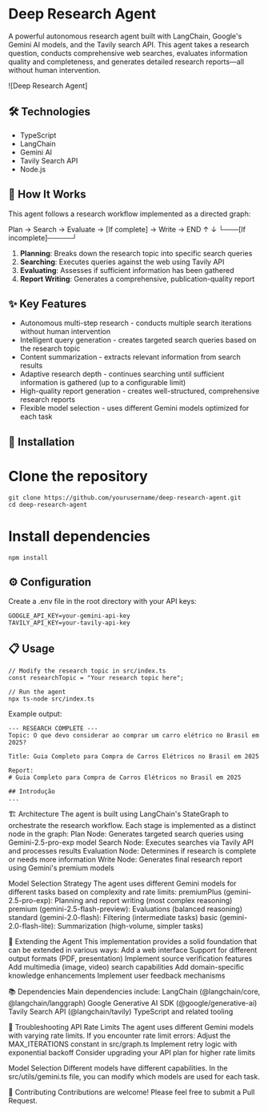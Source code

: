 # Deep Research Agent

A powerful autonomous research agent built with LangChain, Google's Gemini AI models, and the Tavily search API. This agent takes a research question, conducts comprehensive web searches, evaluates information quality and completeness, and generates detailed research reports—all without human intervention.

![Deep Research Agent]

## 🛠️ Technologies
- TypeScript
- LangChain
- Gemini AI
- Tavily Search API
- Node.js

## 🧠 How It Works
This agent follows a research workflow implemented as a directed graph:

Plan → Search → Evaluate → [If complete] → Write → END
        ↑                       ↓
        └───[If incomplete]─────┘

1. **Planning**: Breaks down the research topic into specific search queries
2. **Searching**: Executes queries against the web using Tavily API
3. **Evaluating**: Assesses if sufficient information has been gathered
4. **Report Writing**: Generates a comprehensive, publication-quality report


## ✨ Key Features
- Autonomous multi-step research - conducts multiple search iterations without human intervention
- Intelligent query generation - creates targeted search queries based on the research topic
- Content summarization - extracts relevant information from search results
- Adaptive research depth - continues searching until sufficient information is gathered (up to a configurable limit)
- High-quality report generation - creates well-structured, comprehensive research reports
- Flexible model selection - uses different Gemini models optimized for each task

## 🚀 Installation

# Clone the repository
```
git clone https://github.com/yourusername/deep-research-agent.git
cd deep-research-agent
```
# Install dependencies
```
npm install
```
## ⚙️ Configuration
Create a .env file in the root directory with your API keys:
```
GOOGLE_API_KEY=your-gemini-api-key
TAVILY_API_KEY=your-tavily-api-key
```
## 📋 Usage
```
// Modify the research topic in src/index.ts
const researchTopic = "Your research topic here";
```
```
// Run the agent
npx ts-node src/index.ts
```
Example output:
```
--- RESEARCH COMPLETE ---
Topic: O que devo considerar ao comprar um carro elétrico no Brasil em 2025?

Title: Guia Completo para Compra de Carros Elétricos no Brasil em 2025

Report:
# Guia Completo para Compra de Carros Elétricos no Brasil em 2025

## Introdução
...
```
🏗️ Architecture
The agent is built using LangChain's StateGraph to orchestrate the research workflow. Each stage is implemented as a distinct node in the graph:
Plan Node: Generates targeted search queries using Gemini-2.5-pro-exp model
Search Node: Executes searches via Tavily API and processes results
Evaluation Node: Determines if research is complete or needs more information
Write Node: Generates final research report using Gemini's premium models

Model Selection Strategy
The agent uses different Gemini models for different tasks based on complexity and rate limits:
premiumPlus (gemini-2.5-pro-exp): Planning and report writing (most complex reasoning)
premium (gemini-2.5-flash-preview): Evaluations (balanced reasoning)
standard (gemini-2.0-flash): Filtering (intermediate tasks)
basic (gemini-2.0-flash-lite): Summarization (high-volume, simpler tasks)

🧩 Extending the Agent
This implementation provides a solid foundation that can be extended in various ways:
Add a web interface
Support for different output formats (PDF, presentation)
Implement source verification features
Add multimedia (image, video) search capabilities
Add domain-specific knowledge enhancements
Implement user feedback mechanisms

📚 Dependencies
Main dependencies include:
LangChain (@langchain/core, @langchain/langgraph)
Google Generative AI SDK (@google/generative-ai)
Tavily Search API (@langchain/tavily)
TypeScript and related tooling

🔧 Troubleshooting
API Rate Limits
The agent uses different Gemini models with varying rate limits. If you encounter rate limit errors:
Adjust the MAX_ITERATIONS constant in src/graph.ts
Implement retry logic with exponential backoff
Consider upgrading your API plan for higher rate limits

Model Selection
Different models have different capabilities. In the src/utils/gemini.ts file, you can modify which models are used for each task.

🤝 Contributing
Contributions are welcome! Please feel free to submit a Pull Request.